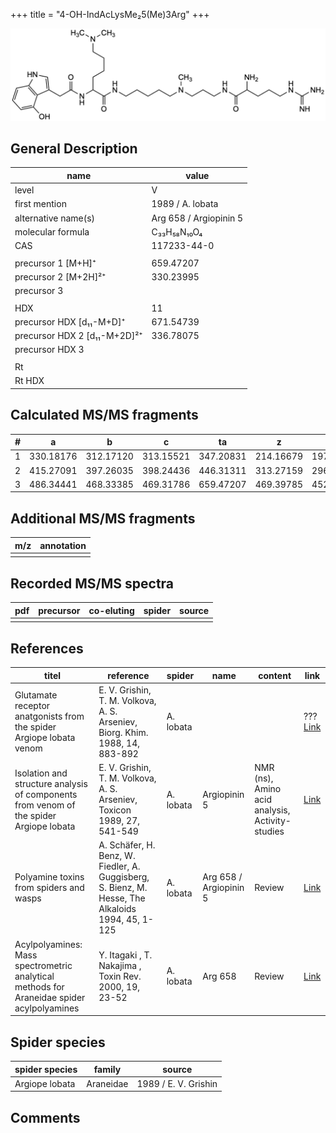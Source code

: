 +++
title = "4-OH-IndAcLysMe₂5(Me)3Arg"
+++

![](/img/4-OH-IndAcLysMe25(Me)3Arg.png)

## General Description

| name                         | value                  |
|------------------------------|------------------------|
| level                        | V                      |
| first mention                | 1989 / A. lobata       |
| alternative name(s)          | Arg 658 / Argiopinin 5 |
| molecular formula            | C₃₃H₅₈N₁₀O₄            |
| CAS                          | 117233-44-0            |
|                              |                        |
| precursor 1 [M+H]⁺           | 659.47207              |
| precursor 2 [M+2H]²⁺         | 330.23995              |
| precursor 3                  |                        |
|                              |                        |
| HDX                          | 11                     |
| precursor HDX   [d₁₁-M+D]⁺   | 671.54739              |
| precursor HDX 2 [d₁₁-M+2D]²⁺ | 336.78075              |
| precursor HDX 3              |                        |
|                              |                        |
| Rt                           |                        |
| Rt HDX                       |                        |

## Calculated MS/MS fragments

| # | a         | b         | c         | ta        | z         | y         | tz        |
|---|-----------|-----------|-----------|-----------|-----------|-----------|-----------|
| 1 | 330.18176 | 312.17120 | 313.15521 | 347.20831 | 214.16679 | 197.14024 | 245.20899 |
| 2 | 415.27091 | 397.26035 | 398.24436 | 446.31311 | 313.27159 | 296.24504 | 330.29814 |
| 3 | 486.34441 | 468.33385 | 469.31786 | 659.47207 | 469.39785 | 452.37130 | 486.42440 |

## Additional MS/MS fragments

| m/z       | annotation |
|-----------|------------|
|           |            |

## Recorded MS/MS spectra

| pdf | precursor | co-eluting | spider    | source                              |
|-----|-----------|------------|-----------|-------------------------------------|
|     |           |            |           |                                     |

## References

| titel                                                                                     | reference                                                                                         | spider    | name                   | content                                         | link                                                                        |
|-------------------------------------------------------------------------------------------|---------------------------------------------------------------------------------------------------|-----------|------------------------|-------------------------------------------------|-----------------------------------------------------------------------------|
| Glutamate receptor anatgonists from the spider Argiope lobata venom                       | E. V. Grishin, T. M. Volkova, A. S. Arseniev, Biorg. Khim. 1988, 14, 883-892                      | A. lobata |                        |                                                 | ??? [Link]()                                                                |
| Isolation and structure analysis of components from venom of the spider Argiope lobata    | E. V. Grishin, T. M. Volkova, A. S. Arseniev, Toxicon 1989, 27, 541-549                           | A. lobata | Argiopinin 5           | NMR (ns), Amino acid analysis, Activity-studies | [Link](https://www.sciencedirect.com/science/article/pii/0041010189901153)  |
| Polyamine toxins from spiders and wasps                                                   | A. Schäfer, H. Benz, W. Fiedler, A. Guggisberg, S. Bienz, M. Hesse, The Alkaloids 1994, 45, 1-125 | A. lobata | Arg 658 / Argiopinin 5 | Review                                          | [Link](https://www.sciencedirect.com/science/article/pii/S009995980860276X) |
| Acylpolyamines: Mass spectrometric analytical methods for Araneidae spider acylpolyamines | Y. Itagaki , T. Nakajima , Toxin Rev. 2000, 19, 23-52                                             | A. lobata | Arg 658                | Review                                          | [Link](https://www.tandfonline.com/doi/abs/10.1081/TXR-100100314)           | 

## Spider species

| spider species | family    | source               |
|----------------|-----------|----------------------|
| Argiope lobata | Araneidae | 1989 / E. V. Grishin |

## Comments